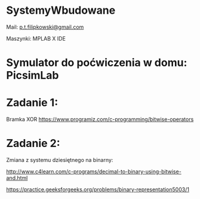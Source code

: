 # SystemyWbudowane
Mail:
p.t.filipkowski@gmail.com

Maszynki:
MPLAB X IDE

Symulator do poćwiczenia w domu:
PicsimLab
===========================
Zadanie 1:
===========================
Bramka XOR
https://www.programiz.com/c-programming/bitwise-operators

Zadanie 2:
===========================
Zmiana z systemu dziesiętnego na binarny:

http://www.c4learn.com/c-programs/decimal-to-binary-using-bitwise-and.html
 
https://practice.geeksforgeeks.org/problems/binary-representation5003/1

